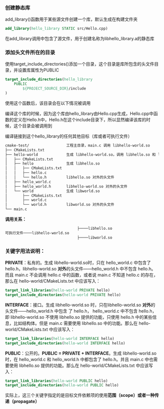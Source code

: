 ### 创建静态库

add_library()函数用于某些源文件创建一个库，默认生成在构建文件夹

```cmake
add_library(hello_library STATIC src/Hello.cpp)
```

在add_library调用中包含了源文件，用于创建名称为libhello_library.a的静态库

### 添加头文件所在的目录

使用target_include_directories()添加一个目录，这个目录是库所包含的头文件目录，并设置库属性为PUBLIC

```cmake
target_include_directories(hello_library
    PUBLIC
        ${PROJECT_SOURCE_DIR}/include
)
```

使用这个函数后，该目录会在以下情况被调用

编译这个库的时候，因为这个库由hello_library由Hello.cpp生成，Hello.cpp中函数的定义在Hello.h中，Hello.h在这个include目录下，所以显然编译该库的时候，这个目录会被调用到

编译链接到这个hello_library的任何其他目标（库或者可执行文件）



```bash
cmake-test/                 工程主目录，main.c 调用 libhello-world.so
├── CMakeLists.txt
├── hello-world             生成 libhello-world.so，调用 libhello.so 和 libworld.so
│   ├── CMakeLists.txt
│   ├── hello               生成 libhello.so 
│   │   ├── CMakeLists.txt
│   │   ├── hello.c
│   │   └── hello.h         libhello.so 对外的头文件
│   ├── hello_world.c
│   ├── hello_world.h       libhello-world.so 对外的头文件
│   └── world               生成 libworld.so
│       ├── CMakeLists.txt
│       ├── world.c
│       └── world.h         libworld.so 对外的头文件
└── main.c
```

**调用关系：**

```bash
                                 ├────libhello.so
可执行文件────libhello-world.so
                                 ├────libworld.so
```

### 关键字用法说明：

**PRIVATE**：私有的。生成 libhello-world.so时，只在 hello_world.c 中包含了 hello.h，libhello-world.so **对外**的头文件——hello_world.h 中不包含 hello.h。而且 main.c 不会调用 hello.c 中的函数，或者说 main.c 不知道 hello.c 的存在，那么在 hello-world/CMakeLists.txt 中应该写入：

```cmake
target_link_libraries(hello-world PRIVATE hello)
target_include_directories(hello-world PRIVATE hello)
```

**INTERFACE**：接口。生成 libhello-world.so 时，只在libhello-world.so **对外**的头文件——hello_world.h 中包含 了 hello.h， hello_world.c 中不包含 hello.h，即 libhello-world.so 不使用 libhello.so 提供的功能，只使用 hello.h 中的某些信息，比如结构体。但是 main.c 需要使用 libhello.so 中的功能。那么在 hello-world/CMakeLists.txt 中应该写入：

```cmake
target_link_libraries(hello-world INTERFACE hello)
target_include_directories(hello-world INTERFACE hello)
```

**PUBLIC**：公开的。**PUBLIC = PRIVATE + INTERFACE**。生成 libhello-world.so 时，在 hello_world.c 和 hello_world.h 中都包含了 hello.h。并且 main.c 中也需要使用 libhello.so 提供的功能。那么在 hello-world/CMakeLists.txt 中应该写入：

```cmake
target_link_libraries(hello-world PUBLIC hello)
target_include_directories(hello-world PUBLIC hello)
```

实际上，这三个关键字指定的是目标文件依赖项的使用**范围（scope）**或者一种**传递（propagate）**


